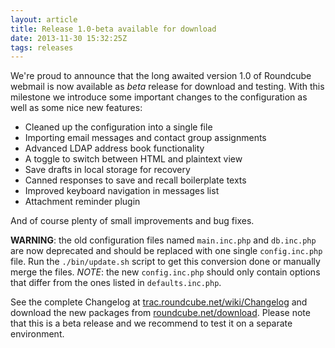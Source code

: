 ```yaml
---
layout: article
title: Release 1.0-beta available for download
date: 2013-11-30 15:32:25Z
tags: releases
---
```

We're proud to announce that the long awaited version 1.0 of Roundcube webmail 
is now available as *beta* release for download and testing. With this milestone 
we introduce some important changes to the configuration as well as some nice 
new features:

* Cleaned up the configuration into a single file
* Importing email messages and contact group assignments
* Advanced LDAP address book functionality
* A toggle to switch between HTML and plaintext view
* Save drafts in local storage for recovery
* Canned responses to save and recall boilerplate texts
* Improved keyboard navigation in messages list
* Attachment reminder plugin

And of course plenty of small improvements and bug fixes.

**WARNING**: the old configuration files named `main.inc.php` and `db.inc.php` 
are now deprecated and should be replaced with one single `config.inc.php` file.
Run the `./bin/update.sh` script to get this conversion done or manually merge 
the files. *NOTE*: the new `config.inc.php` should only contain options that  differ from the ones listed in `defaults.inc.php`.

See the complete Changelog at [trac.roundcube.net/wiki/Changelog](http://trac.roundcube.net/wiki/Changelog)  and download the new packages from  [roundcube.net/download](https://roundcube.net/download). Please note that this  is a beta release and we recommend to test it on a separate environment.

